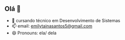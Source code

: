 ## Olá 👋
- 🔭 cursando técnico em Desenvolvimento de Sistemas
- 📫 email: emilytainasantos5@gmail.com
- 😄 Pronouns: ela/ dela

<link rel="stylesheet" type='text/css' href="https://cdn.jsdelivr.net/gh/devicons/devicon@latest/devicon.min.css" />
          

  
          
